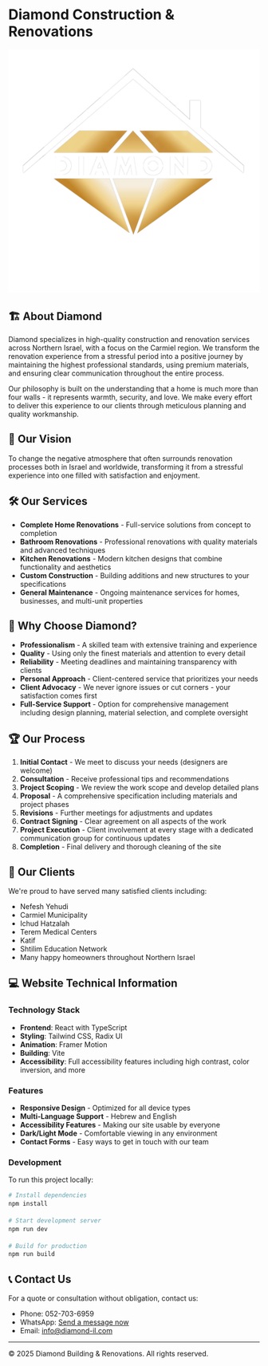 # Diamond Construction & Renovations

![Diamond Logo](public/assetst/logo/logoTransparent.png)

## 🏗️ About Diamond

Diamond specializes in high-quality construction and renovation services across Northern Israel, with a focus on the Carmiel region. We transform the renovation experience from a stressful period into a positive journey by maintaining the highest professional standards, using premium materials, and ensuring clear communication throughout the entire process.

Our philosophy is built on the understanding that a home is much more than four walls - it represents warmth, security, and love. We make every effort to deliver this experience to our clients through meticulous planning and quality workmanship.

## 🌟 Our Vision

To change the negative atmosphere that often surrounds renovation processes both in Israel and worldwide, transforming it from a stressful experience into one filled with satisfaction and enjoyment.

## 🛠️ Our Services

- **Complete Home Renovations** - Full-service solutions from concept to completion
- **Bathroom Renovations** - Professional renovations with quality materials and advanced techniques
- **Kitchen Renovations** - Modern kitchen designs that combine functionality and aesthetics
- **Custom Construction** - Building additions and new structures to your specifications
- **General Maintenance** - Ongoing maintenance services for homes, businesses, and multi-unit properties

## 💼 Why Choose Diamond?

- **Professionalism** - A skilled team with extensive training and experience
- **Quality** - Using only the finest materials and attention to every detail
- **Reliability** - Meeting deadlines and maintaining transparency with clients
- **Personal Approach** - Client-centered service that prioritizes your needs
- **Client Advocacy** - We never ignore issues or cut corners - your satisfaction comes first
- **Full-Service Support** - Option for comprehensive management including design planning, material selection, and complete oversight

## 🏆 Our Process

1. **Initial Contact** - We meet to discuss your needs (designers are welcome)
2. **Consultation** - Receive professional tips and recommendations
3. **Project Scoping** - We review the work scope and develop detailed plans
4. **Proposal** - A comprehensive specification including materials and project phases
5. **Revisions** - Further meetings for adjustments and updates
6. **Contract Signing** - Clear agreement on all aspects of the work
7. **Project Execution** - Client involvement at every stage with a dedicated communication group for continuous updates
8. **Completion** - Final delivery and thorough cleaning of the site

## 🤝 Our Clients

We're proud to have served many satisfied clients including:
- Nefesh Yehudi
- Carmiel Municipality
- Ichud Hatzalah
- Terem Medical Centers
- Katif
- Shtilim Education Network
- Many happy homeowners throughout Northern Israel

## 💻 Website Technical Information

### Technology Stack

- **Frontend**: React with TypeScript
- **Styling**: Tailwind CSS, Radix UI
- **Animation**: Framer Motion
- **Building**: Vite
- **Accessibility**: Full accessibility features including high contrast, color inversion, and more

### Features

- **Responsive Design** - Optimized for all device types
- **Multi-Language Support** - Hebrew and English
- **Accessibility Features** - Making our site usable by everyone
- **Dark/Light Mode** - Comfortable viewing in any environment
- **Contact Forms** - Easy ways to get in touch with our team

### Development

To run this project locally:

```bash
# Install dependencies
npm install

# Start development server
npm run dev

# Build for production
npm run build
```

## 📞 Contact Us

For a quote or consultation without obligation, contact us:
- Phone: 052-703-6959
- WhatsApp: [Send a message now](https://wa.me/972527036959)
- Email: info@diamond-il.com

---

© 2025 Diamond Building & Renovations. All rights reserved.